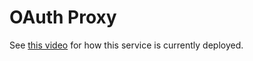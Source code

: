 # OAuth Proxy

See [this video](https://www.loom.com/share/2bf34ca989e0441e98a1c77299d2e595?sid=2ef369e0-85ef-46ac-8fcf-12cae480d5ad)
for how this service is currently deployed.
